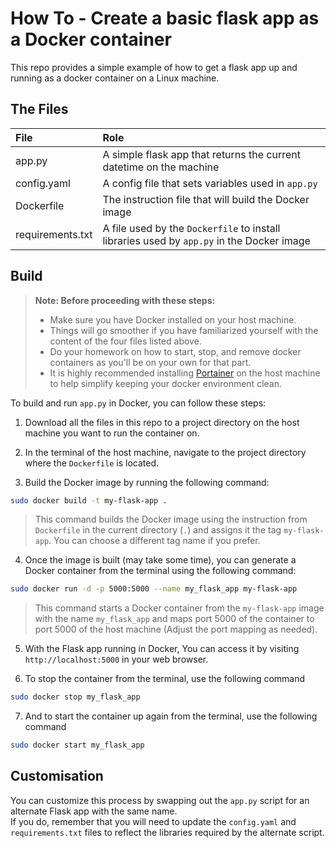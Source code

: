 # How To - Create a basic flask app as a Docker container

This repo provides a simple example of how to get a flask app up and running as a docker container on a Linux machine.

## The Files

| File             | Role                                                                                      |
| :--------------- | :---------------------------------------------------------------------------------------- |
| app.py           | A simple flask app that returns the current datetime on the machine                        |
| config.yaml      | A config file that sets variables used in `app.py`                                             |
| Dockerfile       | The instruction file that will build the Docker image                                     |
| requirements.txt | A file used by the `Dockerfile` to install libraries used by `app.py` in the Docker image |

## Build

>**Note: Before proceeding with these steps:** 
>+ Make sure you have Docker installed on your host machine.
>+ Things will go smoother if you have familiarized yourself with the content of the four files listed above.
>+ Do your homework on how to start, stop, and remove docker containers as you'll be on your own for that part.
>+ It is highly recommended installing [Portainer](https://www.portainer.io/) on the host machine to help simplify keeping your docker environment clean.

To build and run `app.py` in Docker, you can follow these steps:

1. Download all the files in this repo to a project directory on the host machine you want to run the container on.

2. In the terminal of the host machine, navigate to the project directory where the `Dockerfile` is located.

3. Build the Docker image by running the following command:

```bash
sudo docker build -t my-flask-app .
```

>This command builds the Docker image using the instruction from `Dockerfile` in the current directory (`.`) and assigns it the tag `my-flask-app`. You can choose a different tag name if you prefer.

4. Once the image is built (may take some time), you can generate a Docker container from the terminal using the following command:

```bash
sudo docker run -d -p 5000:5000 --name my_flask_app my-flask-app
```

>This command starts a Docker container from the `my-flask-app` image with the name `my_flask_app` and maps port 5000 of the container to port 5000 of the host machine (Adjust the port mapping as needed).

5. With the Flask app running in Docker, You can access it by visiting `http://localhost:5000` in your web browser.

6. To stop the container from the terminal, use the following command

```bash
sudo docker stop my_flask_app
```
7. And to start the container up again from the terminal, use the following command

```bash
sudo docker start my_flask_app
```

## Customisation

You can customize this process by swapping out the `app.py` script for an alternate Flask app with the same name.  
If you do, remember that you will need to update the `config.yaml` and `requirements.txt` files to reflect the libraries required by the alternate script.